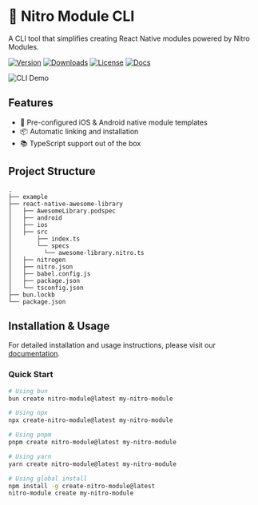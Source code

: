 # 🚀 Nitro Module CLI

A CLI tool that simplifies creating React Native modules powered by Nitro Modules.

[![Version](https://img.shields.io/npm/v/create-nitro-module.svg)](https://www.npmjs.com/package/create-nitro-module)
[![Downloads](https://img.shields.io/npm/dm/create-nitro-module.svg)](https://www.npmjs.com/package/create-nitro-module)
[![License](https://img.shields.io/npm/l/create-nitro-module.svg)](LICENSE)
[![Docs](https://img.shields.io/badge/docs-available-brightgreen.svg)](https://patrickkabwe.github.io/create-nitro-module/)

![CLI Demo](https://raw.githubusercontent.com/patrickkabwe/nitro-cli/refs/heads/main/assets/nitro-module-cli.gif)

## Features

- 📱 Pre-configured iOS & Android native module templates
- 📦 Automatic linking and installation
- 📚 TypeScript support out of the box

## Project Structure

```
.
├── example
├── react-native-awesome-library
│   ├── AwesomeLibrary.podspec
│   ├── android
│   ├── ios
│   ├── src
│       ├── index.ts
│       └── specs
│         └── awesome-library.nitro.ts
│   ├── nitrogen
│   ├── nitro.json
│   ├── babel.config.js
│   ├── package.json
│   └── tsconfig.json
├── bun.lockb
└── package.json
```

## Installation & Usage

For detailed installation and usage instructions, please visit our [documentation](https://patrickkabwe.github.io/create-nitro-module/).

### Quick Start
```bash
# Using bun
bun create nitro-module@latest my-nitro-module

# Using npx
npx create-nitro-module@latest my-nitro-module

# Using pnpm
pnpm create nitro-module@latest my-nitro-module

# Using yarn
yarn create nitro-module@latest my-nitro-module

# Using global install
npm install -g create-nitro-module@latest
nitro-module create my-nitro-module
```

